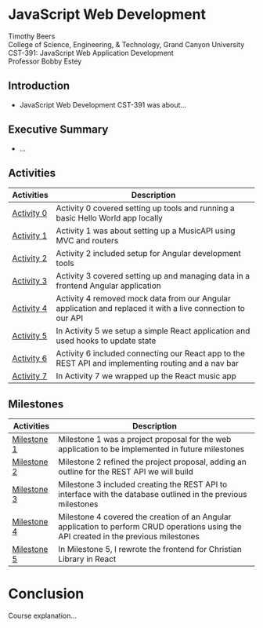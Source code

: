 # JavaScript Web Development
 
Timothy Beers \
College of Science, Engineering, & Technology, Grand Canyon University \
CST-391: JavaScript Web Application Development \
Professor Bobby Estey

## Introduction

<!-- TODO: Intro -->
- JavaScript Web Development CST-391 was about...

## Executive Summary

<!-- TODO: summary -->
- ...

## Activities

|Activities|Description|
|--|--|
|[Activity 0](./activities/activity0/README.md)|Activity 0 covered setting up tools and running a basic Hello World app locally|
|[Activity 1](./activities/activity1/README.md)|Activity 1 was about setting up a MusicAPI using MVC and routers|
|[Activity 2](./activities/activity2/README.md)|Activity 2 included setup for Angular development tools|
|[Activity 3](./activities/activity3/README.md)|Activity 3 covered setting up and managing data in a frontend Angular application|
|[Activity 4](./activities/activity4/README.md)|Activity 4 removed mock data from our Angular application and replaced it with a live connection to our API|
|[Activity 5](./activities/activity5/README.md)|In Activity 5 we setup a simple React application and used hooks to update state|
|[Activity 6](./activities/activity6/README.md)|Activity 6 included connecting our React app to the REST API and implementing routing and a nav bar|
|[Activity 7](./activities/activity7/README.md)|In Activity 7 we wrapped up the React music app|

## Milestones

|Activities|Description|
|--|--|
|[Milestone 1](./milestones/milestone1/README.md)|Milestone 1 was a project proposal for the web application to be implemented in future milestones |
|[Milestone 2](./milestones/milestone2/README.md)|Milestone 2 refined the project proposal, adding an outline for the REST API we will build|
|[Milestone 3](./milestones/milestone3/README.md)|Milestone 3 included creating the REST API to interface with the database outlined in the previous milestones|
|[Milestone 4](./milestones/milestone4/README.md)|Milestone 4 covered the creation of an Angular application to perform CRUD operations using the API created in the previous milestones|
|[Milestone 5](./milestones/milestone4/README.md)|In Milestone 5, I rewrote the frontend for Christian Library in React|


# Conclusion
<!-- TODO: Provide a detailed, technical and overall conclusion -->
Course explanation...
